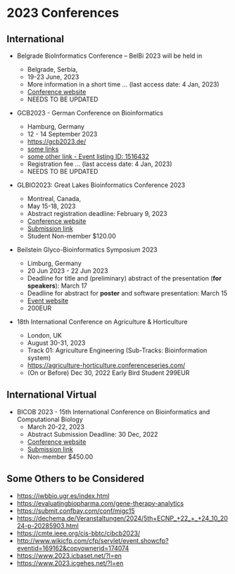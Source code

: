 # 2023 Conferences

## International

* Belgrade BioInformatics Conference – BelBi 2023 will be held in 
    * Belgrade, Serbia, 
    * 19-23 June, 2023
    * More information in a short time … (last access date: 4 Jan, 2023)
    * [Conference website](https://belbi.bg.ac.rs/)
    * NEEDS TO BE UPDATED

* GCB2023 - German Conference on Bioinformatics
    * Hamburg, Germany
    * 12 - 14 September 2023
    * https://gcb2023.de/
    * [some links](https://dechema.de/en/Events/2023/GCB2023_+12__14_9_2023-p-20266631.html)
    * [some other link - Event listing ID: 1516432](https://conference-service.com/conferences/bioinformatics.html)
    * Registration fee ... (last access date: 4 Jan, 2023)
    * NEEDS TO BE UPDATED

* GLBIO2023: Great Lakes Bioinformatics Conference 2023
    * Montreal, Canada, 
    * May 15-18, 2023
    * Abstract registration deadline: February 9, 2023
    * [Conference website](https://www.iscb.org/glbio2023)
    * [Submission link](https://easychair.org/conferences/?conf=glbio2023)
    * Student Non-member $120.00

* Beilstein Glyco-Bioinformatics Symposium 2023
    * Limburg, Germany
    * 20 Jun 2023 - 22 Jun 2023
    * Deadline for title and (preliminary) abstract of the presentation (**for speakers**): March 17 
    * Deadline for abstract for **poster** and software presentation: March 15 
    * [Event website](https://www.beilstein-institut.de/en/symposia/glyco-bioinformatics/)
    * 200EUR

* 18th International Conference on Agriculture & Horticulture
    * London, UK
    * August 30-31, 2023 
    * Track 01: Agriculture Engineering (Sub-Tracks: Bioinformation system)
    * https://agriculture-horticulture.conferenceseries.com/
    * (On or Before) Dec 30, 2022 Early Bird Student 299EUR

## International Virtual

* BICOB 2023 - 15th International Conference on Bioinformatics and Computational Biology
    * March 20-22, 2023
    * Abstract Submission Deadline: 30 Dec, 2022
    * [Conference website](https://sceweb.sce.uhcl.edu/bicob23/)
    * [Submission link](https://easychair.org/conferences/?conf=bicob2023)
    *  Non-member $450.00

## Some Others to be Considered

* https://iwbbio.ugr.es/index.html
* https://evaluatingbiopharma.com/gene-therapy-analytics
* https://submit.confbay.com/conf/migc15
* https://dechema.de/Veranstaltungen/2024/5th+ECNP_+22_+_+24_10_2024-p-20285903.html
* https://cmte.ieee.org/cis-bbtc/cibcb2023/
* http://www.wikicfp.com/cfp/servlet/event.showcfp?eventid=169162&copyownerid=174074
* https://www.2023.icbaset.net/?l=en
* https://www.2023.icgehes.net/?l=en

